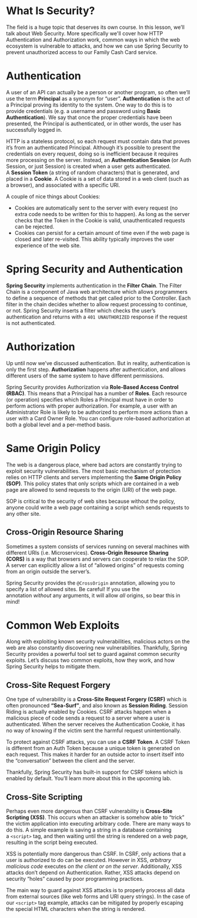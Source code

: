 # What Is Security?

The field is a huge topic that deserves its own course. In this lesson, we’ll talk about Web Security. More specifically we'll cover how HTTP Authentication and Authorization work, common ways in which the web ecosystem is vulnerable to attacks, and how we can use Spring Security to prevent unauthorized access to our Family Cash Card service.

# Authentication

A user of an API can actually be a person or another program, so often we’ll use the term **Principal** as a synonym for “user”. **Authentication** is the act of a Principal proving its identity to the system. One way to do this is to provide credentials (e.g. a username and password using **Basic Authentication**). We say that once the proper credentials have been presented, the Principal is authenticated, or in other words, the user has successfully logged in.

HTTP is a stateless protocol, so each request must contain data that proves it’s from an authenticated Principal. Although it’s possible to present the credentials on every request, doing so is inefficient because it requires more processing on the server. Instead, an **Authentication Session** (or Auth Session, or just Session) is created when a user gets authenticated. A **Session Token** (a string of random characters) that is generated, and placed in a **Cookie**. A Cookie is a set of data stored in a web client (such as a browser), and associated with a specific URI.

A couple of nice things about Cookies:

- Cookies are automatically sent to the server with every request (no extra code needs to be written for this to happen). As long as the server checks that the Token in the Cookie is valid, unauthenticated requests can be rejected.
- Cookies can persist for a certain amount of time even if the web page is closed and later re-visited. This ability typically improves the user experience of the web site.
# Spring Security and Authentication

**Spring Security** implements authentication in the **Filter Chain**. The Filter Chain is a component of Java web architecture which allows programmers to define a sequence of methods that get called prior to the Controller. Each filter in the chain decides whether to allow request processing to continue, or not. Spring Security inserts a filter which checks the user’s authentication and returns with a `401 UNAUTHORIZED` response if the request is not authenticated.

# Authorization

Up until now we’ve discussed authentication. But in reality, authentication is only the first step. **Authorization** happens after authentication, and allows different users of the same system to have different permissions.

Spring Security provides Authorization via **Role-Based Access Control (RBAC)**. This means that a Principal has a number of **Roles**. Each resource (or operation) specifies which Roles a Principal must have in order to perform actions with proper authorization. For example, a user with an Administrator Role is likely to be authorized to perform more actions than a user with a Card Owner Role. You can configure role-based authorization at both a global level and a per-method basis.

# Same Origin Policy

The web is a dangerous place, where bad actors are constantly trying to exploit security vulnerabilities. The most basic mechanism of protection relies on HTTP clients and servers implementing the **Same Origin Policy (SOP)**. This policy states that only scripts which are contained in a web page are allowed to send requests to the origin (URI) of the web page.

SOP is critical to the security of web sites because without the policy, anyone could write a web page containing a script which sends requests to any other site.

## Cross-Origin Resource Sharing

Sometimes a system consists of services running on several machines with different URIs (i.e. Microservices). **Cross-Origin Resource Sharing (CORS)** is a way that browsers and servers can cooperate to relax the SOP. A server can explicitly allow a list of “allowed origins” of requests coming from an origin outside the server’s.

Spring Security provides the `@CrossOrigin` annotation, allowing you to specify a list of allowed sites. Be careful! If you use the annotation _without_ any arguments, it will allow _all_ origins, so bear this in mind!

# Common Web Exploits

Along with exploiting known security vulnerabilities, malicious actors on the web are also constantly discovering new vulnerabilities. Thankfully, Spring Security provides a powerful tool set to guard against common security exploits. Let’s discuss two common exploits, how they work, and how Spring Security helps to mitigate them.

## Cross-Site Request Forgery

One type of vulnerability is a **Cross-Site Request Forgery (CSRF)** which is often pronounced **“Sea-Surf”**, and also known as **Session Riding**. Session Riding is actually enabled by Cookies. CSRF attacks happen when a malicious piece of code sends a request to a server where a user is authenticated. When the server receives the Authentication Cookie, it has no way of knowing if the victim sent the harmful request unintentionally.

To protect against CSRF attacks, you can use a **CSRF Token**. A CSRF Token is different from an Auth Token because a unique token is generated on each request. This makes it harder for an outside actor to insert itself into the “conversation” between the client and the server.

Thankfully, Spring Security has built-in support for CSRF tokens which is enabled by default. You’ll learn more about this in the upcoming lab.

## Cross-Site Scripting

Perhaps even more dangerous than CSRF vulnerability is **Cross-Site Scripting (XSS)**. This occurs when an attacker is somehow able to “trick” the victim application into executing arbitrary code. There are many ways to do this. A simple example is saving a string in a database containing a `<script>` tag, and then waiting until the string is rendered on a web page, resulting in the script being executed.

XSS is potentially more dangerous than CSRF. In CSRF, only actions that a user is authorized to do can be executed. However in XSS, _arbitrary malicious code_ executes _on the client or on the server_. Additionally, XSS attacks don’t depend on Authentication. Rather, XSS attacks depend on security “holes” caused by poor programming practices.

The main way to guard against XSS attacks is to properly process all data from external sources (like web forms and URI query strings). In the case of our `<script>` tag example, attacks can be mitigated by properly escaping the special HTML characters when the string is rendered.
